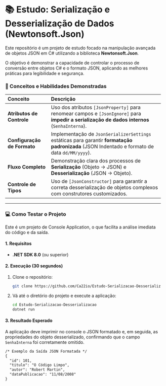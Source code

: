 # 📚 Estudo: Serialização e Desserialização de Dados (Newtonsoft.Json)

Este repositório é um projeto de estudo focado na manipulação avançada de objetos JSON em C# utilizando a biblioteca **Newtonsoft.Json**.

O objetivo é demonstrar a capacidade de controlar o processo de conversão entre objetos C# e o formato JSON, aplicando as melhores práticas para legibilidade e segurança.

### 🚀 Conceitos e Habilidades Demonstradas

| Conceito | Descrição |
| :--- | :--- |
| **Atributos de Controle** | Uso dos atributos `[JsonProperty]` para renomear campos e `[JsonIgnore]` para **impedir a serialização de dados internos** (`SenhaInterna`). |
| **Configuração de Formato** | Implementação de `JsonSerializerSettings` estáticas para garantir **formatação padronizada** (JSON Indentado e formato de data `dd/MM/yyyy`). |
| **Fluxo Completo** | Demonstração clara dos processos de **Serialização** (Objeto -> JSON) e **Desserialização** (JSON -> Objeto). |
| **Controle de Tipos** | Uso de `[JsonConstructor]` para garantir a correta desserialização de objetos complexos com construtores customizados. |

---

### 💻 Como Testar o Projeto

Este é um projeto de Console Application, o que facilita a análise imediata do código e da saída.

#### 1. Requisitos

- **.NET SDK 8.0** (ou superior)

#### 2. Execução (30 segundos)

1. Clone o repositório:
    ```bash
    git clone https://github.com/Ca22io/Estudo-Serializacao-Desserializacao
    ```

2. Vá até o diretório do projeto e execute a aplicação:
    ```bash
    cd Estudo-Serializacao-Desserializacao
    dotnet run
    ```

#### 3. Resultado Esperado

A aplicação deve imprimir no console o JSON formatado e, em seguida, as propriedades do objeto desserializado, confirmando que o campo `SenhaInterna` foi corretamente omitido.
```markdown
/* Exemplo da Saída JSON Formatada */
{
  "id": 101,
  "titulo": "O Código Limpo",
  "autor": "Robert Martin",
  "dataPublicacao": "11/08/2008"
}
